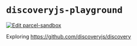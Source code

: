 # `discoveryjs-playground`

[![Edit parcel-sandbox](https://codesandbox.io/static/img/play-codesandbox.svg)](https://codesandbox.io/s/parcel-sandbox-8qg8j?fontsize=14&view=preview)

Exploring https://github.com/discoveryjs/discovery
